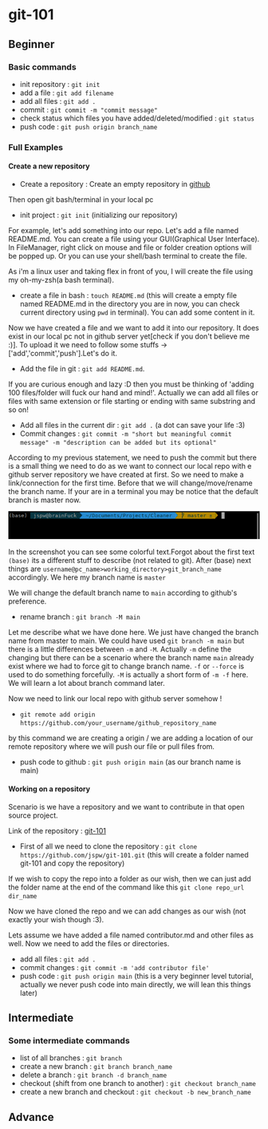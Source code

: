 # git-101

## Beginner

### Basic commands

- init repository : `git init`
- add a file : `git add filename`
- add all files : `git add .`
- commit : `git commit -m "commit message"`
- check status which files you have added/deleted/modified : `git status`
- push code : `git push origin branch_name`

### Full Examples

#### Create a new repository

- Create a repository : Create an empty repository in [github](https://github.com/)

Then open git bash/terminal in your local pc

- init project : `git init` (initializing our repository)

For example, let's add something into our repo. Let's add a file named README.md. You can create a file using your GUI(Graphical User Interface). In FileManager, right click on mouse and file or folder creation options will be popped up. Or you can use your shell/bash terminal to create the file.

As i'm a linux user and taking flex in front of you, I will create the file using my oh-my-zsh(a bash terminal).

- create a file in bash : `touch README.md` (this will create a empty file named README.md in the directory you are in now, you can check current directory using `pwd` in terminal). You can add some content in it.

Now we have created a file and we want to add it into our repository. It does exist in our local pc not in github server yet[check if you don't believe me :)].
To upload it we need to follow some stuffs -> ['add','commit','push'].Let's do it.

- Add the file in git : `git add README.md`.

If you are curious enough and lazy :D then you must be thinking of 'adding 100 files/folder will fuck our hand and mind!'. Actually we can add all files or files with same extension or file starting or ending with same substring and so on!

- Add all files in the current dir : `git add .` (a dot can save your life :3)
- Commit changes : `git commit -m "short but meaningful commit message" -m "description can be added but its optional"`

According to my previous statement, we need to push the commit but there is a small thing we need to do as we want to connect our local repo with e github server repository we have created at first. So we need to make a link/connection for the first time. Before that we will change/move/rename the branch name. If your are in a terminal you may be notice that the default branch is master now.

![master](assets/images/bash-master.png)

In the screenshot you can see some colorful text.Forgot about the first text `(base)` its a different stuff to describe (not related to git). After (base) next things are `username@pc_name>working_directory>git_branch_name` accordingly.
We here my branch name is `master`

We will change the default branch name to `main` according to github's preference.

- rename branch : `git branch -M main`

Let me describe what we have done here. We just have changed the branch name from master to main. We could have used `git branch -m main` but there is a little differences between `-m` and `-M`. Actually `-m` define the changing but there can be a scenario where the branch name `main` already exist where we had to force git to change branch name. `-f` or `--force` is used to do something forcefully. `-M` is actually a short form of `-m -f` here. We will learn a lot about branch command later.

Now we need to link our local repo with github server somehow !

- `git remote add origin https://github.com/your_username/github_repository_name`

by this command we are creating a origin / we are adding a location of our remote repository where we will push our file or pull files from.

- push code to github : `git push origin main` (as our branch name is main)

#### Working on a repository

Scenario is we have a repository and we want to contribute in that open source project.

Link of the repository : [git-101](https://github.com/jspw/git-101)

- First of all we need to clone the repository : `git clone https://github.com/jspw/git-101.git` (this will create a folder named git-101 and copy the repository)

If we wish to copy the repo into a folder as our wish, then we can just add the folder name at the end of the command like this `git clone repo_url dir_name`

Now we have cloned the repo and we can add changes as our wish (not exactly your wish though :3).

Lets assume we have added a file named contributor.md and other files as well. Now we need to add the files or directories.

- add all files : `git add .`
- commit changes : `git commit -m 'add contributor file'`
- push code : `git push origin main` (this is a very beginner level tutorial, actually we never push code into main directly, we will lean this things later)

## Intermediate

### Some intermediate commands

- list of all branches : `git branch`
- create a new branch : `git branch branch_name`
- delete a branch : `git branch -d branch_name`
- checkout (shift from one branch to another) : `git checkout branch_name`
- create a new branch and checkout : `git checkout -b new_branch_name`

## Advance
